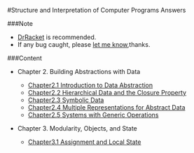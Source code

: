 #Structure and Interpretation of Computer Programs Answers

###Note
- [DrRacket](http://download.racket-lang.org/) is recommended.
- If any bug caught, please [let me know](https://github.com/Soyn/sicp/issues/new),thanks.

###Content

- Chapter 2.  Building Abstractions with Data
    - [Chapter2.1 Introduction to Data Abstraction](CH2/CH2.1)
    - [Chapter2.2 Hierarchical Data and the Closure Property](CH2/CH2.2)
    - [Chapter2.3 Symbolic Data](CH2/CH2.3/README.md)
    - [Chapter2.4 Multiple Representations for Abstract Data](CH2/CH2.4)
    - [Chapter2.5 Systems with Generic Operations](CH2/CH2.5)
  
 
- Chapter 3. Modularity, Objects, and State
	- [Chapter3.1 Assignment and Local State](CH3/CH3.1)
